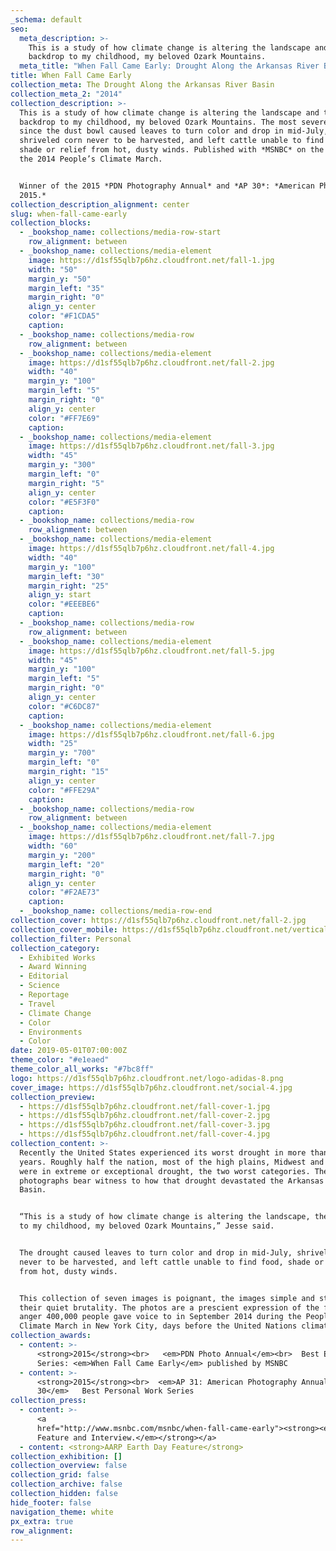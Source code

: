 ```yaml
---
_schema: default
seo:
  meta_description: >-
    This is a study of how climate change is altering the landscape and the
    backdrop to my childhood, my beloved Ozark Mountains.
  meta_title: "When Fall Came Early: Drought Along the Arkansas River Basin"
title: When Fall Came Early
collection_meta: The Drought Along the Arkansas River Basin
collection_meta_2: "2014"
collection_description: >-
  This is a study of how climate change is altering the landscape and the
  backdrop to my childhood, my beloved Ozark Mountains. The most severe drought
  since the dust bowl caused leaves to turn color and drop in mid-July,
  shriveled corn never to be harvested, and left cattle unable to find food,
  shade or relief from hot, dusty winds. Published with *MSNBC* on the eve of
  the 2014 People’s Climate March.


  Winner of the 2015 *PDN Photography Annual* and *AP 30*: *American Photography
  2015.*
collection_description_alignment: center
slug: when-fall-came-early
collection_blocks:
  - _bookshop_name: collections/media-row-start
    row_alignment: between
  - _bookshop_name: collections/media-element
    image: https://d1sf55qlb7p6hz.cloudfront.net/fall-1.jpg
    width: "50"
    margin_y: "50"
    margin_left: "35"
    margin_right: "0"
    align_y: center
    color: "#F1CDA5"
    caption:
  - _bookshop_name: collections/media-row
    row_alignment: between
  - _bookshop_name: collections/media-element
    image: https://d1sf55qlb7p6hz.cloudfront.net/fall-2.jpg
    width: "40"
    margin_y: "100"
    margin_left: "5"
    margin_right: "0"
    align_y: center
    color: "#FF7E69"
    caption:
  - _bookshop_name: collections/media-element
    image: https://d1sf55qlb7p6hz.cloudfront.net/fall-3.jpg
    width: "45"
    margin_y: "300"
    margin_left: "0"
    margin_right: "5"
    align_y: center
    color: "#E5F3F0"
    caption:
  - _bookshop_name: collections/media-row
    row_alignment: between
  - _bookshop_name: collections/media-element
    image: https://d1sf55qlb7p6hz.cloudfront.net/fall-4.jpg
    width: "40"
    margin_y: "100"
    margin_left: "30"
    margin_right: "25"
    align_y: start
    color: "#EEEBE6"
    caption:
  - _bookshop_name: collections/media-row
    row_alignment: between
  - _bookshop_name: collections/media-element
    image: https://d1sf55qlb7p6hz.cloudfront.net/fall-5.jpg
    width: "45"
    margin_y: "100"
    margin_left: "5"
    margin_right: "0"
    align_y: center
    color: "#C6DC87"
    caption:
  - _bookshop_name: collections/media-element
    image: https://d1sf55qlb7p6hz.cloudfront.net/fall-6.jpg
    width: "25"
    margin_y: "700"
    margin_left: "0"
    margin_right: "15"
    align_y: center
    color: "#FFE29A"
    caption:
  - _bookshop_name: collections/media-row
    row_alignment: between
  - _bookshop_name: collections/media-element
    image: https://d1sf55qlb7p6hz.cloudfront.net/fall-7.jpg
    width: "60"
    margin_y: "200"
    margin_left: "20"
    margin_right: "0"
    align_y: center
    color: "#F2AE73"
    caption:
  - _bookshop_name: collections/media-row-end
collection_cover: https://d1sf55qlb7p6hz.cloudfront.net/fall-2.jpg
collection_cover_mobile: https://d1sf55qlb7p6hz.cloudfront.net/verticalcovers-31.jpg
collection_filter: Personal
collection_category:
  - Exhibited Works
  - Award Winning
  - Editorial
  - Science
  - Reportage
  - Travel
  - Climate Change
  - Color
  - Environments
  - Color
date: 2019-05-01T07:00:00Z
theme_color: "#e1eaed"
theme_color_all_works: "#7bc8ff"
logo: https://d1sf55qlb7p6hz.cloudfront.net/logo-adidas-8.png
cover_image: https://d1sf55qlb7p6hz.cloudfront.net/social-4.jpg
collection_preview:
  - https://d1sf55qlb7p6hz.cloudfront.net/fall-cover-1.jpg
  - https://d1sf55qlb7p6hz.cloudfront.net/fall-cover-2.jpg
  - https://d1sf55qlb7p6hz.cloudfront.net/fall-cover-3.jpg
  - https://d1sf55qlb7p6hz.cloudfront.net/fall-cover-4.jpg
collection_content: >-
  Recently the United States experienced its worst drought in more than 50
  years. Roughly half the nation, most of the high plains, Midwest and South
  were in extreme or exceptional drought, the two worst categories. These
  photographs bear witness to how that drought devastated the Arkansas River
  Basin.


  “This is a study of how climate change is altering the landscape, the backdrop
  to my childhood, my beloved Ozark Mountains,” Jesse said.


  The drought caused leaves to turn color and drop in mid-July, shriveled corn
  never to be harvested, and left cattle unable to find food, shade or relief
  from hot, dusty winds.


  This collection of seven images is poignant, the images simple and stark in
  their quiet brutality. The photos are a prescient expression of the fear and
  anger 400,000 people gave voice to in September 2014 during the People’s
  Climate March in New York City, days before the United Nations climate summit.
collection_awards:
  - content: >-
      <strong>2015</strong><br>   <em>PDN Photo Annual</em><br>  Best Editorial
      Series: <em>When Fall Came Early</em> published by MSNBC
  - content: >-
      <strong>2015</strong><br>  <em>AP 31: American Photography Annual
      30</em>   Best Personal Work Series
collection_press:
  - content: >-
      <a
      href="http://www.msnbc.com/msnbc/when-fall-came-early"><strong><em>MSNBC.
      Feature and Interview.</em></strong></a>
  - content: <strong>AARP Earth Day Feature</strong>
collection_exhibition: []
collection_overview: false
collection_grid: false
collection_archive: false
collection_hidden: false
hide_footer: false
navigation_theme: white
px_extra: true
row_alignment:
---
```

